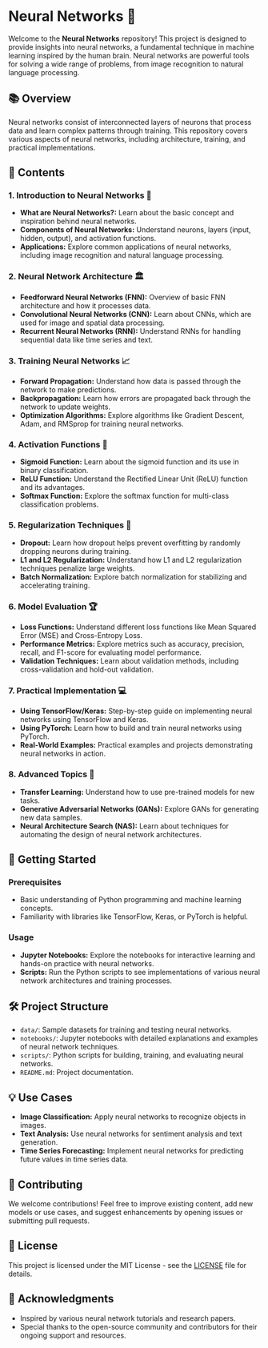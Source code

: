 # Neural Networks 🧠

Welcome to the **Neural Networks** repository! This project is designed to provide insights into neural networks, a fundamental technique in machine learning inspired by the human brain. Neural networks are powerful tools for solving a wide range of problems, from image recognition to natural language processing.

## 📚 Overview

Neural networks consist of interconnected layers of neurons that process data and learn complex patterns through training. This repository covers various aspects of neural networks, including architecture, training, and practical implementations.

## 📖 Contents

### 1. **Introduction to Neural Networks** 🌟
   - **What are Neural Networks?:** Learn about the basic concept and inspiration behind neural networks.
   - **Components of Neural Networks:** Understand neurons, layers (input, hidden, output), and activation functions.
   - **Applications:** Explore common applications of neural networks, including image recognition and natural language processing.

### 2. **Neural Network Architecture** 🏛️
   - **Feedforward Neural Networks (FNN):** Overview of basic FNN architecture and how it processes data.
   - **Convolutional Neural Networks (CNN):** Learn about CNNs, which are used for image and spatial data processing.
   - **Recurrent Neural Networks (RNN):** Understand RNNs for handling sequential data like time series and text.

### 3. **Training Neural Networks** 📈
   - **Forward Propagation:** Understand how data is passed through the network to make predictions.
   - **Backpropagation:** Learn how errors are propagated back through the network to update weights.
   - **Optimization Algorithms:** Explore algorithms like Gradient Descent, Adam, and RMSprop for training neural networks.

### 4. **Activation Functions** 🔢
   - **Sigmoid Function:** Learn about the sigmoid function and its use in binary classification.
   - **ReLU Function:** Understand the Rectified Linear Unit (ReLU) function and its advantages.
   - **Softmax Function:** Explore the softmax function for multi-class classification problems.

### 5. **Regularization Techniques** 🔧
   - **Dropout:** Learn how dropout helps prevent overfitting by randomly dropping neurons during training.
   - **L1 and L2 Regularization:** Understand how L1 and L2 regularization techniques penalize large weights.
   - **Batch Normalization:** Explore batch normalization for stabilizing and accelerating training.

### 6. **Model Evaluation** 🏆
   - **Loss Functions:** Understand different loss functions like Mean Squared Error (MSE) and Cross-Entropy Loss.
   - **Performance Metrics:** Explore metrics such as accuracy, precision, recall, and F1-score for evaluating model performance.
   - **Validation Techniques:** Learn about validation methods, including cross-validation and hold-out validation.

### 7. **Practical Implementation** 💻
   - **Using TensorFlow/Keras:** Step-by-step guide on implementing neural networks using TensorFlow and Keras.
   - **Using PyTorch:** Learn how to build and train neural networks using PyTorch.
   - **Real-World Examples:** Practical examples and projects demonstrating neural networks in action.

### 8. **Advanced Topics** 🚀
   - **Transfer Learning:** Understand how to use pre-trained models for new tasks.
   - **Generative Adversarial Networks (GANs):** Explore GANs for generating new data samples.
   - **Neural Architecture Search (NAS):** Learn about techniques for automating the design of neural network architectures.

## 🚀 Getting Started

### Prerequisites
- Basic understanding of Python programming and machine learning concepts.
- Familiarity with libraries like TensorFlow, Keras, or PyTorch is helpful.

### Usage
- **Jupyter Notebooks:** Explore the notebooks for interactive learning and hands-on practice with neural networks.
- **Scripts:** Run the Python scripts to see implementations of various neural network architectures and training processes.

## 🛠️ Project Structure
- `data/`: Sample datasets for training and testing neural networks.
- `notebooks/`: Jupyter notebooks with detailed explanations and examples of neural network techniques.
- `scripts/`: Python scripts for building, training, and evaluating neural networks.
- `README.md`: Project documentation.

## 💡 Use Cases
- **Image Classification:** Apply neural networks to recognize objects in images.
- **Text Analysis:** Use neural networks for sentiment analysis and text generation.
- **Time Series Forecasting:** Implement neural networks for predicting future values in time series data.

## 🤝 Contributing
We welcome contributions! Feel free to improve existing content, add new models or use cases, and suggest enhancements by opening issues or submitting pull requests.

## 📄 License
This project is licensed under the MIT License - see the [LICENSE](LICENSE) file for details.

## 👥 Acknowledgments
- Inspired by various neural network tutorials and research papers.
- Special thanks to the open-source community and contributors for their ongoing support and resources.
